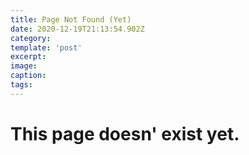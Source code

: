```yaml
---
title: Page Not Found (Yet)
date: 2020-12-19T21:13:54.902Z
category:
template: 'post'
excerpt:
image:
caption:
tags:
---
```


# This page doesn' exist yet.
